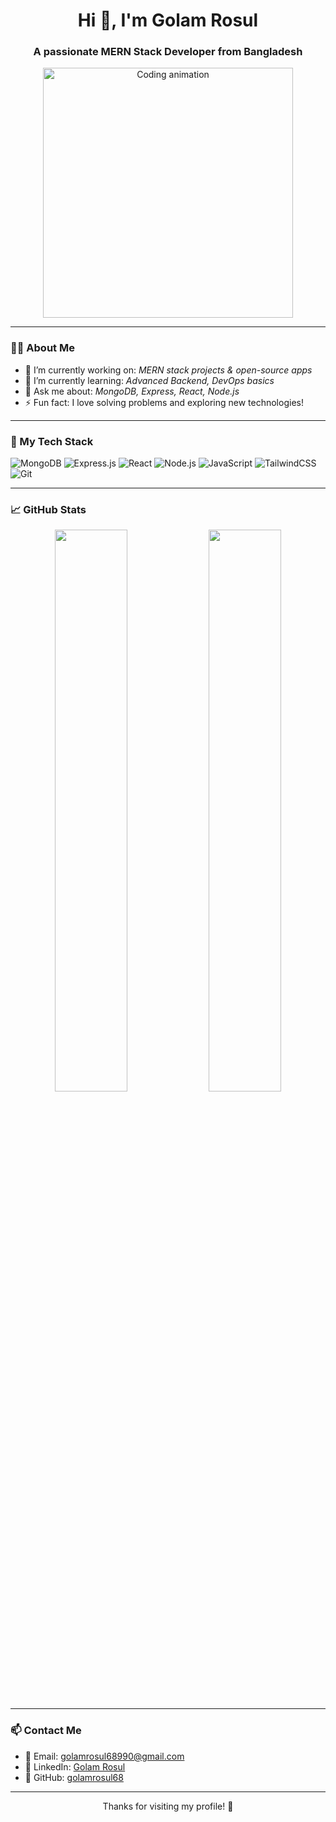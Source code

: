 <h1 align="center">Hi 👋, I'm Golam Rosul</h1>
<h3 align="center">A passionate MERN Stack Developer from Bangladesh</h3>

<p align="center">
  <img src="https://media.giphy.com/media/qgQUggAC3Pfv687qPC/giphy.gif" width="400" alt="Coding animation" />
</p>

---

### 👨‍💻 About Me

- 🔭 I’m currently working on: *MERN stack projects & open-source apps*
- 🌱 I’m currently learning: *Advanced Backend, DevOps basics*
- 💬 Ask me about: *MongoDB, Express, React, Node.js*
- ⚡ Fun fact: I love solving problems and exploring new technologies!

---

### 🚀 My Tech Stack

![MongoDB](https://img.shields.io/badge/-MongoDB-4EA94B?logo=mongodb&logoColor=white&style=flat)
![Express.js](https://img.shields.io/badge/-Express.js-000000?logo=express&logoColor=white&style=flat)
![React](https://img.shields.io/badge/-React-61DAFB?logo=react&logoColor=black&style=flat)
![Node.js](https://img.shields.io/badge/-Node.js-339933?logo=node.js&logoColor=white&style=flat)
![JavaScript](https://img.shields.io/badge/-JavaScript-F7DF1E?logo=javascript&logoColor=black&style=flat)
![TailwindCSS](https://img.shields.io/badge/-Tailwind%20CSS-38B2AC?logo=tailwind-css&logoColor=white&style=flat)
![Git](https://img.shields.io/badge/-Git-F05032?logo=git&logoColor=white&style=flat)

---

### 📈 GitHub Stats

<p align="center">
  <img src="https://github-readme-stats.vercel.app/api?username=golamrosul68&show_icons=true&theme=github_dark" width="48%" />
  <img src="https://github-readme-streak-stats.herokuapp.com/?user=golamrosul68&theme=github-dark-blue" width="48%" />
</p>

---

### 📫 Contact Me

- 📧 Email: [golamrosul68990@gmail.com](mailto:golamrosul68990@gmail.com)
- 💼 LinkedIn: [Golam Rosul](https://linkedin.com/in/golamrosul)
- 🐙 GitHub: [golamrosul68](https://github.com/golamrosul68)

---

<p align="center">Thanks for visiting my profile! 🙌</p>
